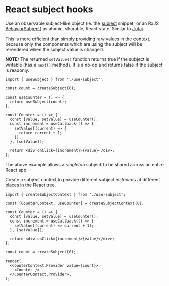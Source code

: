 # React subject hooks

Use an observable subject-like object (ie. the [subject](../subject) snippet, or an RxJS [BehaviorSubject](https://rxjs.dev/guide/subject#behaviorsubject)) as atomic, sharable, React state. Similar to [Jotai](https://www.npmjs.com/package/jotai).

This is more efficient than simply providing raw values in the context,
because only the components which are using the subject will be rerendered
when the subject value is changed.

**NOTE:** The returned `setValue()` function returns true if the subject is
writable (has a `next()` method). It is a no-op and returns false if the
subject is readonly.

```tsx
import { useSubject } from './use-subject';

const count = createSubject(0);

const useCounter = () => {
  return useSubject(count);
};

const Counter = () => {
  const [value, setValue] = useCounter();
  const increment = useCallback(() => {
    setValue((current) => {
      return current + 1;
    });
  }, [setValue]);

  return <div onClick={increment}>{value}</div>;
};
```

The above example allows a _singleton_ subject to be shared across an entire React app.

Create a subject context to provide different subject _instances_ at different places in the React tree.

```tsx
import { createSubjectContext } from './use-subject';

const [CounterContext, useCounter] = createSubjectContext(0);

const Counter = () => {
  const [value, setValue] = useCounter();
  const increment = useCallback(() => {
    setValue((current) => current + 1);
  }, [setValue]);

  return <div onClick={increment}>{value}</div>;
};

const count = createSubject(0);

render(
  <CounterContext.Provider value={count}>
    <Counter />
  </CounterContext.Provider>,
);
```
